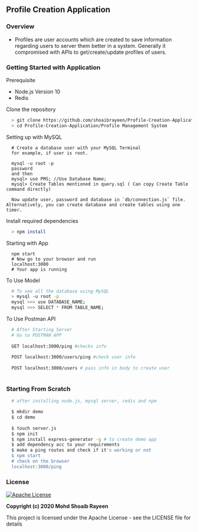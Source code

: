 ## Profile Creation Application

### Overview
- Profiles are user accounts which are created to save information regarding users to server them better in a system. Generally it compromised with APIs to get/create/update profiles of users.

### Getting Started with Application
Prerequisite
- Node.js Version 10
- Redis

Clone the repository
```sh
  > git clone https://github.com/shoaibrayeen/Profile-Creation-Application
  > cd Profile-Creation-Application/Profile Management System
```

Setting up with MySQL
```
  # Create a database user with your MySQL Terminal
  for example, if user is root.
  
  mysql -u root -p
  password
  and then
  mysql> use PMS; //Use Database Name;
  mysql> Create Tables mentioned in query.sql ( Can copy Create Table command directly)
  
  Now update user, password and database in `db/connection.js` file. Alternatively, you can create database and create tables using one timer.
```
Install required dependencies
```sh
  > npm install
```
Starting with App
```
  npm start
  # Now go to your browser and run
  localhost:3000
  # Your app is running
```

To Use Model
```sh
  # To see all the database using MySQL
  > mysql -u root -p
  mysql >>> use DATABASE_NAME;
  mysql >>> SELECT * FROM TABLE_NAME;
```

To Use Postman API
```sh
  # After Starting Server
  # Go to POSTMAN APP
  
  GET localhost:3000/ping #checks info
  
  POST localhost:3000/users/ping #check user info
  
  POST localhost:3000/users # pass info in body to create user
  
```

### Starting From Scratch
```sh
  # after installing node.js, mysql server, redis and npm

  $ mkdir demo
  $ cd demo
  
  $ touch server.js
  $ npm init
  $ npm install express-generator -g # to create demo app
  $ add dependency acc to your requirements
  $ make a ping routes and check if it's working or not
  $ npm start 
  # check on the browser
  localhost:3000/ping
```
### License
[![Apache License](https://img.shields.io/badge/license-Apache-brightgreen.svg)](http://www.apache.org/licenses/)

**Copyright (c) 2020 Mohd Shoaib Rayeen**

This project is licensed under the Apache License - see the LICENSE file for details
